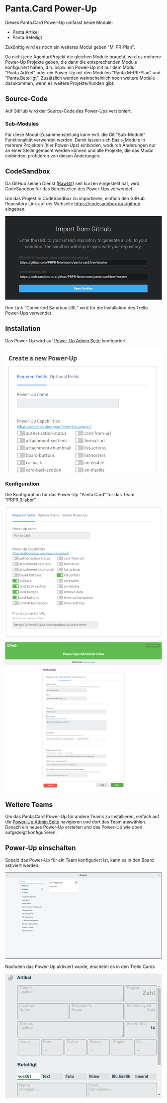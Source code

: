 # Panta.Card Power-Up

Dieses Panta.Card Power-Up umfasst beide Module:

* Panta.Artikel
* Panta.Beteiligt

Zukünftig wird es noch ein weiteres Modul geben "M-PR-Plan".

Da nicht jede Agentur/Projekt die gleichen Module braucht, wird es mehrere Power-Up
Projekte geben, die dann die entsprechenden Module konfiguriert haben, d.h. bspw. ein
Power-Up mit nur dem Modul "Panta.Artikel" oder ein Power-Up mit den Modulen
"Panta.M-PR-Plan" und "Panta.Beteiligt". Zusätzlich werden wahrscheinlich noch weitere
Module dazukommen, wenn es weitere Projekte/Kunden gibt.

## Source-Code

Auf GitHub wird der Source-Code des Power-Ups versioniert.

### Sub-Modules

Für diese Modul-Zusammenstellung kann evtl. die Git "Sub-Module" Funktionalität
verwendet werden. Damit lassen sich Basis-Module in mehrere Projekten (hier Power-Ups)
einbinden, wodurch Änderungen nur an einer Stelle gemacht werden können und alle
Projekte, die das Modul einbinden, profitieren von diesen Änderungen.

## CodeSandbox

Da GitHub seinen Dienst ([RawGit](https://rawgit.com/)) seit kurzen eingestellt hat, wird
CodeSandbox für das Bereitstellen des Power-Ups verwendet.

Um das Projekt in CodeSandbox zu importieren, einfach den GitHub Repository Link auf der
Webseite https://codesandbox.io/s/github eingeben.

![CodeSandbox - Import](docs/codesandbox-import.png)

Den Link "Converted Sandbox URL" wird für die Installation des Trello Power-Ups
verwendet.

## Installation

Das Power-Up wird auf [Power-Up Admin Seite](https://trello.com/power-ups/admin) konfiguriert.

![Trello Power-Up Formular](docs/trello_create.png)

### Konfiguration

Die Konfiguration für das Power-Up "Panta.Card" für das Team "PRPR.9.labor"

![Panta.Card](docs/panta_card-konfiguration.png)

![Panta.Card Optional](docs/panta_card-optional.png)

## Weitere Teams

Um das Panta.Card Power-Up für andere Teams zu installieren, einfach auf die
[Power-Up Admin Seite](https://trello.com/power-ups/admin) navigieren und dort
das Team auswählen. Danach ein neues Power-Up erstellen und das Power-Up wie
oben aufgezeigt konfigurieren.

## Power-Up einschalten

Sobald das Power-Up für ein Team konfiguriert ist, kann es in den Board aktiviert
werden.

![Trello Power-Up](docs/trello-powerup.png)

Nachdem das Power-Up aktiviert wurde, erscheint es in den Trello Cards

![Trello Panta.Card](docs/trello_panta-card.png)

